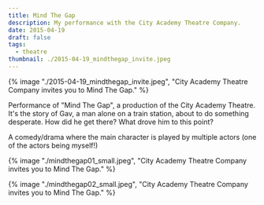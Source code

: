 ```yaml
---
title: Mind The Gap
description: My performance with the City Academy Theatre Company.
date: 2015-04-19
draft: false
tags:
  - theatre
thumbnail: ./2015-04-19_mindthegap_invite.jpeg
---
```


{% image "./2015-04-19_mindthegap_invite.jpeg", "City Academy Theatre Company invites you to Mind The Gap." %}

Performance of "Mind The Gap", a production of the City Academy Theatre. It's the story of Gav, a man alone on a train station, about to do something desperate. How did he get there? What drove him to this point?

A comedy/drama where the main character is played by multiple actors (one of the actors being myself!)

{% image "./mindthegap01_small.jpeg", "City Academy Theatre Company invites you to Mind The Gap." %}

{% image "./mindthegap02_small.jpeg", "City Academy Theatre Company invites you to Mind The Gap." %}
